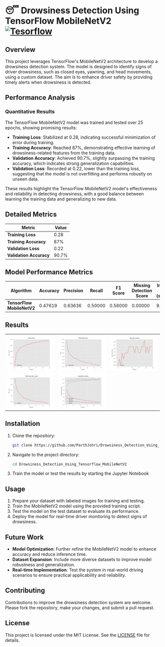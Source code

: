 # :sleeping: Drowsiness Detection Using TensorFlow MobileNetV2  [![Tesorflow](https://skillicons.dev/icons?i=tensorflow)](https://skillicons.dev)

## Overview
This project leverages TensorFlow's MobileNetV2 architecture to develop a drowsiness detection system. The model is designed to identify signs of driver drowsiness, such as closed eyes, yawning, and head movements, using a custom dataset. The aim is to enhance driver safety by providing timely alerts when drowsiness is detected.

## Performance Analysis
### Quantitative Results
The TensorFlow MobileNetV2 model was trained and tested over 25 epochs, showing promising results:

- **Training Loss**: Stabilized at 0.28, indicating successful minimization of error during training.
- **Training Accuracy**: Reached 87%, demonstrating effective learning of drowsiness-related features from the training data.
- **Validation Accuracy**: Achieved 90.7%, slightly surpassing the training accuracy, which indicates strong generalization capabilities.
- **Validation Loss**: Recorded at 0.22, lower than the training loss, suggesting that the model is not overfitting and performs robustly on unseen data.

These results highlight the TensorFlow MobileNetV2 model's effectiveness and reliability in detecting drowsiness, with a good balance between learning the training data and generalizing to new data.

## Detailed Metrics
| Metric                    | Value    |
|---------------------------|----------|
| **Training Loss**         | 0.28     |
| **Training Accuracy**     | 87%      |
| **Validation Loss**       | 0.22     |
| **Validation Accuracy**   | 90.7%    |

## Model Performance Metrics
| Algorithm          | Accuracy | Precision | Recall | F1 Score | Missing Detection Score | Inference Time (seconds) |
|--------------------|----------|-----------|--------|----------|-------------------------|--------------------------|
| **TensorFlow MobileNetV2** | 0.47619  | 0.63636   | 0.50000 | 0.56000  | 0.00000                 | 9.63751                  |

## Results
<table>
  <tr>
    <td><img src="https://github.com/ParthJohri/Drowsiness_Detection_Using_Tensorflow_MobileNetV2/blob/main/results/accuracy.png" alt="Training Accuracy Plot" style="width: 400px;"></td>
    <td><img src="https://github.com/ParthJohri/Drowsiness_Detection_Using_Tensorflow_MobileNetV2/blob/main/results/loss.png" alt="Training Loss Plot" style="width: 400px;"></td>
    <td><img src="https://github.com/ParthJohri/Drowsiness_Detection_Using_Tensorflow_MobileNetV2/blob/main/results/val_accuracy.png" alt="Validation Accuracy Plot" style="width: 400px;"></td>
  </tr>
  <tr>
    <td><img src="https://github.com/ParthJohri/Drowsiness_Detection_Using_Tensorflow_MobileNetV2/blob/main/results/val_loss.png" alt="Validation Loss Plot" style="width: 400px;"></td>
    <td><img src="https://github.com/ParthJohri/Drowsiness_Detection_Using_Tensorflow_MobileNetV2/blob/main/results/all_plots.png" alt="All Training and Validation Plots" style="width: 400px;"></td>
  </tr>
</table>


## Installation
1. Clone the repository:
   ```sh
   git clone https://github.com/ParthJohri/Drowsiness_Detection_Using_Tensorflow_MobileNetV2.git
   ```
2. Navigate to the project directory:
   ```sh
   cd Drowsiness_Detection_Using_Tensorflow_MobileNetV2
   ```
3. Train the model or test the results by starting the Jupyter Notebook


## Usage
1. Prepare your dataset with labeled images for training and testing.
2. Train the MobileNetV2 model using the provided training script.
3. Test the model on the test dataset to evaluate its performance.
4. Deploy the model for real-time driver monitoring to detect signs of drowsiness.

## Future Work
- **Model Optimization**: Further refine the MobileNetV2 model to enhance accuracy and reduce inference time.
- **Dataset Expansion**: Include more diverse datasets to improve model robustness and generalization.
- **Real-time Implementation**: Test the system in real-world driving scenarios to ensure practical applicability and reliability.

## Contributing
Contributions to improve the drowsiness detection system are welcome. Please fork the repository, make your changes, and submit a pull request.

## License
This project is licensed under the MIT License. See the [LICENSE](LICENSE) file for details.
